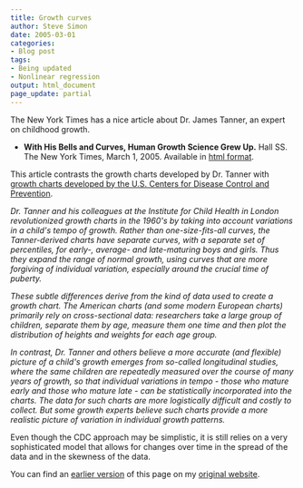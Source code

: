 ```yaml
---
title: Growth curves
author: Steve Simon
date: 2005-03-01
categories:
- Blog post
tags:
- Being updated
- Nonlinear regression
output: html_document
page_update: partial
---
```

The New York Times has a nice article about Dr. James Tanner, an expert
on childhood growth.

- **With His Bells and Curves, Human Growth Science Grew Up.** Hall
SS. The New York Times, March 1, 2005. Available in [html format][hall1].

[hall1]: https://www.nytimes.com/2005/03/01/science/with-his-bells-and-curves-human-growth-science-grew-up.html

This article contrasts the growth charts developed by Dr. Tanner with
[growth charts developed by the U.S. Centers for Disease Control and
Prevention](http://www.cdc.gov/growthcharts/).

*Dr. Tanner and his colleagues at the Institute for Child Health in
London revolutionized growth charts in the 1960's by taking into
account variations in a child's tempo of growth. Rather than
one-size-fits-all curves, the Tanner-derived charts have separate
curves, with a separate set of percentiles, for early-, average- and
late-maturing boys and girls. Thus they expand the range of normal
growth, using curves that are more forgiving of individual variation,
especially around the crucial time of puberty.*

*These subtle differences derive from the kind of data used to create
a growth chart. The American charts (and some modern European charts)
primarily rely on cross-sectional data: researchers take a large group
of children, separate them by age, measure them one time and then plot
the distribution of heights and weights for each age group.*

*In contrast, Dr. Tanner and others believe a more accurate (and
flexible) picture of a child's growth emerges from so-called
longitudinal studies, where the same children are repeatedly measured
over the course of many years of growth, so that individual variations
in tempo - those who mature early and those who mature late - can be
statistically incorporated into the charts. The data for such charts
are more logistically difficult and costly to collect. But some growth
experts believe such charts provide a more realistic picture of
variation in individual growth patterns.*

Even though the CDC approach may be simplistic, it is still relies on a
very sophisticated model that allows for changes over time in the spread
of the data and in the skewness of the data.

You can find an [earlier version][sim1] of this page on my [original website][sim2].


[sim1]: http://www.pmean.com/05/GrowthCurves.html
[sim2]: http://www.pmean.com/original_site.html
